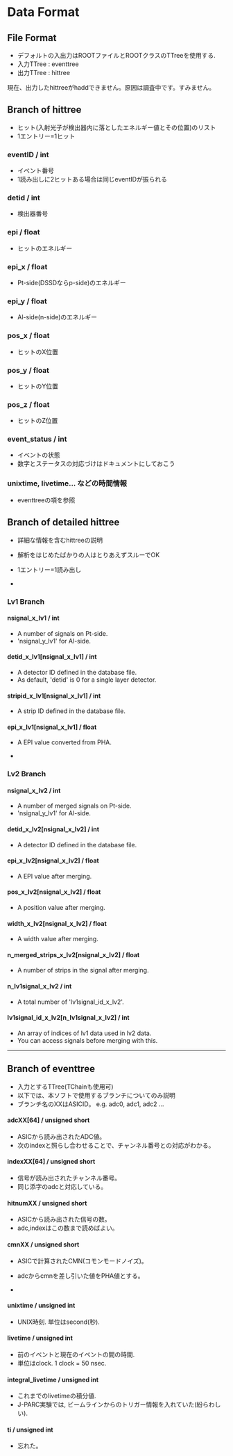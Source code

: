 # Data Format

## File Format

- デフォルトの入出力はROOTファイルとROOTクラスのTTreeを使用する.
- 入力TTree : eventtree
- 出力TTree : hittree

現在、出力したhittreeがhaddできません。原因は調査中です。すみません。

## Branch of hittree
- ヒット(入射光子が検出器内に落としたエネルギー値とその位置)のリスト
- 1エントリー=1ヒット

### eventID / int
- イベント番号
- 1読み出しに2ヒットある場合は同じeventIDが振られる

### detid / int
- 検出器番号

### epi / float
- ヒットのエネルギー

### epi_x / float
- Pt-side(DSSDならp-side)のエネルギー

### epi_y / float
- Al-side(n-side)のエネルギー

### pos_x / float 
- ヒットのX位置

### pos_y / float
- ヒットのY位置
 
### pos_z / float
- ヒットのZ位置

### event_status / int
- イベントの状態
- 数字とステータスの対応づけはドキュメントにしておこう

### unixtime, livetime... などの時間情報
- eventtreeの項を参照


## Branch of detailed hittree 
- 詳細な情報を含むhittreeの説明
- 解析をはじめたばかりの人はとりあえずスルーでOK
- 1エントリー=1読み出し

-
### Lv1 Branch

#### nsignal_x_lv1 / int
- A number of signals on Pt-side.
- 'nsignal_y_lv1' for Al-side.

#### detid_x_lv1[nsignal_x_lv1] / int
- A detector ID defined in the database file.
- As default, 'detid' is 0 for a single layer detector.

#### stripid_x_lv1[nsignal_x_lv1] / int
- A strip ID defined in the database file.

#### epi_x_lv1[nsignal_x_lv1] / float
- A EPI value converted from PHA.


-
### Lv2 Branch

#### nsignal_x_lv2 / int
- A number of merged signals on Pt-side.
- 'nsignal_y_lv1' for Al-side.

#### detid_x_lv2[nsignal_x_lv2] / int
- A detector ID defined in the database file.

#### epi_x_lv2[nsignal_x_lv2] / float
- A EPI value after merging.

#### pos_x_lv2[nsignal_x_lv2] / float
- A position value after merging.

#### width_x_lv2[nsignal_x_lv2] / float
- A width value after merging.

#### n_merged_strips_x_lv2[nsignal_x_lv2] / float
- A number of strips in the signal after merging.

#### n_lv1signal_x_lv2 / int
- A total number of 'lv1signal_id_x_lv2'.

#### lv1signal_id_x_lv2[n_lv1signal_x_lv2] / int
- An array of indices of lv1 data used in lv2 data.
- You can access signals before merging with this.

 
-----
## Branch of eventtree
- 入力とするTTree(TChainも使用可)
- 以下では、本ソフトで使用するブランチについてのみ説明
- ブランチ名のXXはASICID。 e.g. adc0, adc1, adc2 ...   
   
#### adcXX[64] / unsigned short
- ASICから読み出されたADC値。
- 次のindexと照らし合わせることで、チャンネル番号との対応がわかる。
	
#### indexXX[64] / unsigned short
- 信号が読み出されたチャンネル番号。
- 同じ添字のadcと対応している。
	
#### hitnumXX / unsigned short
- ASICから読み出された信号の数。
- adc,indexはこの数まで読めばよい。
	
#### cmnXX / unsigned short
- ASICで計算されたCMN(コモンモードノイズ)。
- adcからcmnを差し引いた値をPHA値とする。


-
#### unixtime / unsigned int
- UNIX時刻. 単位はsecond(秒).

#### livetime / unsigned int
- 前のイベントと現在のイベントの間の時間.
- 単位はclock. 1 clock = 50 nsec.
	
#### integral_livetime / unsigned int
- これまでのlivetimeの積分値.
- J-PARC実験では, ビームラインからのトリガー情報を入れていた(紛らわしい).

#### ti / unsigned int
- 忘れた。


